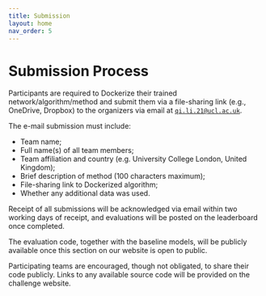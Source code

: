 ```yaml
---
title: Submission
layout: home
nav_order: 5
---
```


# Submission Process

Participants are required to Dockerize their trained network/algorithm/method and submit them via a file-sharing link (e.g., OneDrive, Dropbox) to the organizers via email at [`qi.li.21@ucl.ac.uk`](mailto:qi.li.21@ucl.ac.uk).

The e-mail submission must include:

- Team name;
- Full name(s) of all team members;
- Team affiliation and country (e.g. University College London, United Kingdom);
- Brief description of method (100 characters maximum);
- File-sharing link to Dockerized algorithm;
- Whether any additional data was used.


Receipt of all submissions will be acknowledged via email within two working days of receipt, and evaluations will be posted on the leaderboard once completed.

The evaluation code, together with the baseline models, will be publicly available once this section on our website is open to public.

Participating teams are encouraged, though not obligated, to share their code publicly. Links to any available source code will be provided on the challenge website.

